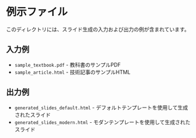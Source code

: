 # 例示ファイル

このディレクトリには、スライド生成の入力および出力の例が含まれています。

## 入力例

- `sample_textbook.pdf` - 教科書のサンプルPDF
- `sample_article.html` - 技術記事のサンプルHTML

## 出力例

- `generated_slides_default.html` - デフォルトテンプレートを使用して生成されたスライド
- `generated_slides_modern.html` - モダンテンプレートを使用して生成されたスライド
